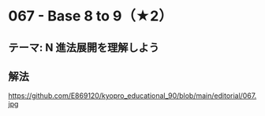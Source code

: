 # 067 - Base 8 to 9（★2）

## テーマ: N 進法展開を理解しよう

## 解法
https://github.com/E869120/kyopro_educational_90/blob/main/editorial/067.jpg
